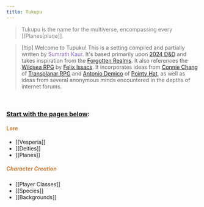 ```yaml
---
title: Tukupu
---
```


> <span style="color:rgb(125, 125, 125)">Tukupu is the name for the multiverse, encompassing every [[Planes|plane]]. </span>

> [!tip] Welcome to Tupuku!
> This is a setting compiled and partially written by <span style="color:rgb(134, 93, 187)">Sumrath Kaur</span>. It's based primarily upon [2024 D&D](https://www.dndbeyond.com/sources/dnd/free-rules) and takes inspiration from the [Forgotten Realms](https://forgottenrealms.fandom.com/wiki/Main_Page). It also references the [Wildsea RPG](https://www.myth.works/en-ca/collections/the-wildsea-homepage) by [Felix Issacs](https://felixisaacs.itch.io/). It incorporates ideas from [Connie Chang](https://bsky.app/profile/byconniechang.bsky.social) of [Transplanar RPG](https://transplanarrpg.com/) and [Antonio Demico](https://linktr.ee/antodemico) of [Pointy Hat](https://www.youtube.com/@pointyhatstudios), as well as ideas from several anonymous minds encountered in the depths of internet forums. 

<br>

### <u>Start with the pages below</u>:
#### <span style="color:rgb(203, 123, 55)">Lore</span>
- [[Vesperia]]
- [[Deities]]
- [[Planes]]
##### <span style="color:rgb(203, 123, 55)">Character Creation</span>
- [[Player Classes]]
- [[Species]]
- [[Backgrounds]]

